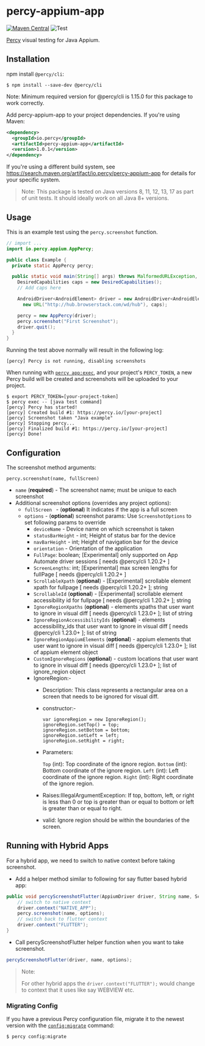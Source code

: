 # percy-appium-app

[![Maven Central](https://maven-badges.herokuapp.com/maven-central/io.percy/percy-appium-app/badge.svg)](https://maven-badges.herokuapp.com/maven-central/io.percy/percy-appium-app)
![Test](https://github.com/percy/percy-appium-java/workflows/Test/badge.svg)

[Percy](https://percy.io) visual testing for Java Appium.

## Installation

npm install `@percy/cli`:

```sh-session
$ npm install --save-dev @percy/cli
```
Note: Minimum required version for @percy/cli is 1.15.0 for this package to work correctly.

Add percy-appium-app to your project dependencies. If you're using Maven:

``` xml
<dependency>
  <groupId>io.percy</groupId>
  <artifactId>percy-appium-app</artifactId>
  <version>1.0.1</version>
</dependency>
```

If you're using a different build system, see https://search.maven.org/artifact/io.percy/percy-appium-app for details for your specific system.

> Note: This package is tested on Java versions 8, 11, 12, 13, 17 as part of unit tests. It should ideally work on all Java 8+ versions.


## Usage

This is an example test using the `percy.screenshot` function.

``` java
// import ...
import io.percy.appium.AppPercy;

public class Example {
  private static AppPercy percy;

  public static void main(String[] args) throws MalformedURLException, InterruptedException {
    DesiredCapabilities caps = new DesiredCapabilities();
    // Add caps here

    AndroidDriver<AndroidElement> driver = new AndroidDriver<AndroidElement>(
      new URL("http://hub.browserstack.com/wd/hub"), caps);

    percy = new AppPercy(driver);
    percy.screenshot("First Screenshot");
    driver.quit();
  }
}
```

Running the test above normally will result in the following log:

```sh-session
[percy] Percy is not running, disabling screenshots
```

When running with [`percy
app:exec`](https://github.com/percy/cli/tree/master/packages/cli-app#percy-appexec), and your project's
`PERCY_TOKEN`, a new Percy build will be created and screenshots will be uploaded to your project.

```sh-session
$ export PERCY_TOKEN=[your-project-token]
$ percy exec -- [java test command]
[percy] Percy has started!
[percy] Created build #1: https://percy.io/[your-project]
[percy] Screenshot taken "Java example"
[percy] Stopping percy...
[percy] Finalized build #1: https://percy.io/[your-project]
[percy] Done!
```

## Configuration

The screenshot method arguments:

`percy.screenshot(name, fullScreen)`

- `name` (**required**) - The screenshot name; must be unique to each screenshot
- Additional screenshot options (overrides any project options):
  - `fullScreen ` - (**optional**) It indicates if the app is a full screen
  - `options` - (**optional**) screenshot params:
    Use `ScreenshotOptions` to set following params to override
      - `deviceName` - Device name on which screenshot is taken
      - `statusBarHeight` - int; Height of status bar for the device
      - `navBarHeight` - int; Height of navigation bar for the device
      - `orientation`  - Orientation of the application
      - `FullPage`: boolean; [Experimental] only supported on App Automate driver sessions [ needs @percy/cli 1.20.2+ ]
      - `ScreenLengths`: int; [Experimental] max screen lengths for fullPage [ needs @percy/cli 1.20.2+ ]
      - `ScrollableXpath` (**optional**) - [Experimental] scrollable element xpath for fullpage [ needs @percy/cli 1.20.2+ ]; string
      - `ScrollableId` (**optional**) - [Experimental] scrollable element accessibility id for fullpage [ needs @percy/cli 1.20.2+ ]; string
      - `IgnoreRegionXpaths` (**optional**) - elements xpaths that user want to ignore in visual diff [ needs @percy/cli 1.23.0+ ]; list of string
      - `IgnoreRegionAccessibilityIds` (**optional**) - elements accessibility_ids that user want to ignore in visual diff [ needs @percy/cli 1.23.0+ ]; list of string
      - `IgnoreRegionAppiumElements` (**optional**) - appium elements that user want to ignore in visual diff [ needs @percy/cli 1.23.0+ ]; list of appium element object
      - `CustomIgnoreRegions` (**optional**) - custom locations that user want to ignore in visual diff [ needs @percy/cli 1.23.0+ ]; list of ignore_region object
      - IgnoreRegion:-
        - Description: This class represents a rectangular area on a screen that needs to be ignored for visual diff.
        - constructor:-
          ```
          var ignoreRegion = new IgnoreRegion();
          ignoreRegion.setTop() = top;
          ignoreRegion.setBottom = bottom;
          ignoreRegion.setLeft = left;
          ignoreRegion.setRight = right;
          ```
        - Parameters:

          `Top` (int): Top coordinate of the ignore region.
          `Bottom` (int): Bottom coordinate of the ignore region.
          `Left` (int): Left coordinate of the ignore region.
          `Right` (int): Right coordinate of the ignore region.
        - Raises:IllegalArgumentException: If top, bottom, left, or right is less than 0 or top is greater than or equal to bottom or left is greater than or equal to right.
        - valid: Ignore region should be within the boundaries of the screen.

## Running with Hybrid Apps

For a hybrid app, we need to switch to native context before taking screenshot.

- Add a helper method similar to following for say flutter based hybrid app:
```java
public void percyScreenshotFlutter(AppiumDriver driver, String name, ScreenshotOptions options) {
    // switch to native context
    driver.context("NATIVE_APP");
    percy.screenshot(name, options);
    // switch back to flutter context
    driver.context("FLUTTER");
}
```

- Call percyScreenshotFlutter helper function when you want to take screenshot.
```java
percyScreenshotFlutter(driver, name, options);
```

> Note: 
>
> For other hybrid apps the `driver.context("FLUTTER");` would change to context that it uses like say WEBVIEW etc.
>
### Migrating Config

If you have a previous Percy configuration file, migrate it to the newest version with the
[`config:migrate`](https://github.com/percy/cli/tree/master/packages/cli-config#percy-configmigrate-filepath-output) command:

```sh-session
$ percy config:migrate
```
